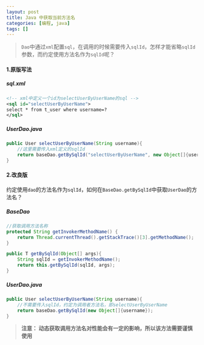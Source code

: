 ```yaml
---
layout: post
title: Java 中获取当前方法名
categories: [编程, java]
tags: []
---
```


> `Dao`中通过`xml`配置`sql`，在调用的时候需要传入`sqlId`，怎样才能省略`sqlId`参数，而约定使用方法名作为`sqlId`呢？

#### 1.原版写法

##### sql.xml
```xml
<!-- xml中定义一个id为selectUserByUserName的sql -->
<sql id="selectUserByUserName">
select * from t_user where username=?
</sql>
```

##### UserDao.java
```java
public User selectUserByUserName(String username){
    //这里需要传入xml定义的sqlId
    return baseDao.getBySqlId("selectUserByUserName", new Object[]{username});
}
```

#### 2.改良版
约定使用`dao`的方法名作为`sqlId`，如何在`BaseDao.getBySqlId`中获取`UserDao`的方法名？

##### BaseDao
```java
//获取调用方法名称
protected String getInvokerMethodName() {
    return Thread.currentThread().getStackTrace()[3].getMethodName();
}

public T getBySqlId(Object[] args){
    String sqlId = getInvokerMethodName();
    return this.getBySqlId(sqlId, args);
}
```

##### UserDao.java
```java
public User selectUserByUserName(String username){
    //不需要传入sqlId，约定为调用者方法名，即selectUserByUserName
    return baseDao.getBySqlId(new Object[]{username});
}
```

> **注意： 动态获取调用方法名对性能会有一定的影响，所以该方法需要谨慎使用**